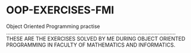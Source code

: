 # OOP-EXERCISES-FMI
Object Oriented Programming practise
..................................................................................................................
THESE ARE THE  EXERCISES SOLVED BY ME DURING OBJECT ORIENTED PROGRAMMING IN FACULTY OF MATHEMATICS AND INFORMATICS. 
